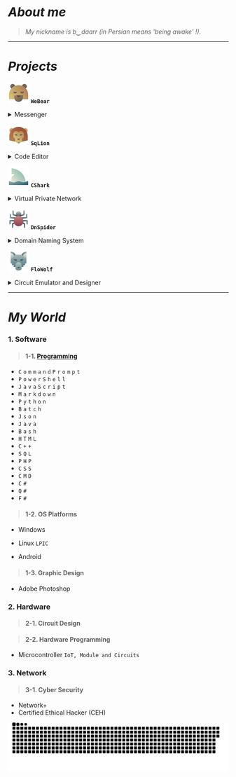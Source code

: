 # ***About me***

> *My nickname is b‿daarr (in Persian means 'being awake' !).*

---

# ***Projects***

![bear](https://github.com/xqb-dpx/xqb-dpx/blob/main/img/icons/bear.png) **`WeBear`**
<details><summary>Messenger</summary>
</details>

![bear](https://github.com/xqb-dpx/xqb-dpx/blob/main/img/icons/lion.png) **`SqLion`**
<details><summary>Code Editor</summary>
</details>

![bear](https://github.com/xqb-dpx/xqb-dpx/blob/main/img/icons/shark.png) **`CShark`**
<details><summary>Virtual Private Network</summary>
</details>

![bear](https://github.com/xqb-dpx/xqb-dpx/blob/main/img/icons/spider.png) **`DnSpider`**
<details><summary>Domain Naming System</summary>
</details>

![bear](https://github.com/xqb-dpx/xqb-dpx/blob/main/img/icons/wolf.png) **`FloWolf`**
<details><summary>Circuit Emulator and Designer</summary>
</details>

---

# ***My World***

### 1. **Software**
   
> #### 1-1. [Programming](https://github.com/xqb-dpx/xqb-dpx/blob/main/LANGUAGES.md)

- `C` `o` `m` `m` `a` `n` `d` `P` `r` `o` `m` `p` `t`
- `P` `o` `w` `e` `r` `S` `h` `e` `l` `l`
- `J` `a` `v` `a` `S` `c` `r` `i` `p` `t`
- `M` `a` `r` `k` `d` `o` `w` `n`
- `P` `y` `t` `h` `o` `n`
- `B` `a` `t` `c` `h`
- `J` `s` `o` `n`
- `J` `a` `v` `a`
- `B` `a` `s` `h`
- `H` `T` `M` `L`
- `C` `+` `+`
- `S` `Q` `L`
- `P` `H` `P`
- `C` `S` `S`
- `C` `M` `D`
- `C` `#`
- `Q` `#`
- `F` `#`

> #### 1-2. OS Platforms

- Windows

- Linux `LPIC`

- Android

> #### 1-3. Graphic Design

- Adobe Photoshop

### 2. **Hardware**

> #### 2-1. Circuit Design

> #### 2-2. Hardware Programming

- Microcontroller `IoT, Module and Circuits`

### 3. **Network**

> #### 3-1. Cyber Security

- Network+
- Certified Ethical Hacker (CEH)

![footer](https://github.com/xqb-dpx/xqb-dpx/blob/main/resource%2Ffooter.svg)
